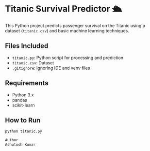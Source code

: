 # Titanic Survival Predictor 🛳️

This Python project predicts passenger survival on the Titanic using a dataset (`titanic.csv`) and basic machine learning techniques.

## Files Included
- `titanic.py`: Python script for processing and prediction
- `titanic.csv`: Dataset
- `.gitignore`: Ignoring IDE and venv files

## Requirements
- Python 3.x
- pandas
- scikit-learn

## How to Run
```bash
python titanic.py

Author
Ashutosh Kumar
